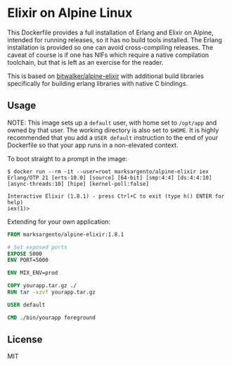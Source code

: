 # Elixir on Alpine Linux

This Dockerfile provides a full installation of Erlang and Elixir on Alpine, intended for running releases,
so it has no build tools installed. The Erlang installation is provided so one can avoid cross-compiling
releases. The caveat of course is if one has NIFs which require a native compilation toolchain, but that is
left as an exercise for the reader.

This is based on [bitwalker/alpine-elixir](https://github.com/bitwalker/alpine-elixir) with additional build libraries specifically 
for building erlang libraries with native C bindings.

## Usage

NOTE: This image sets up a `default` user, with home set to `/opt/app` and owned by that user. The working directory
is also set to `$HOME`. It is highly recommended that you add a `USER default` instruction to the end of your
Dockerfile so that your app runs in a non-elevated context.

To boot straight to a prompt in the image:

```
$ docker run --rm -it --user=root marksargento/alpine-elixir iex
Erlang/OTP 21 [erts-10.0] [source] [64-bit] [smp:4:4] [ds:4:4:10] [async-threads:10] [hipe] [kernel-poll:false]

Interactive Elixir (1.8.1) - press Ctrl+C to exit (type h() ENTER for help)
iex(1)>
```

Extending for your own application:

```dockerfile
FROM marksargento/alpine-elixir:1.8.1

# Set exposed ports
EXPOSE 5000
ENV PORT=5000

ENV MIX_ENV=prod

COPY yourapp.tar.gz ./
RUN tar -xzvf yourapp.tar.gz

USER default

CMD ./bin/yourapp foreground
```

## License

MIT
